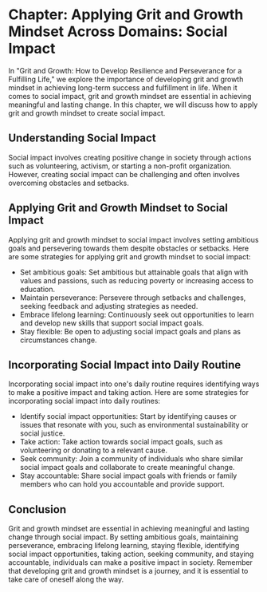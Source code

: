 Chapter: Applying Grit and Growth Mindset Across Domains: Social Impact
=======================================================================

In "Grit and Growth: How to Develop Resilience and Perseverance for a Fulfilling Life," we explore the importance of developing grit and growth mindset in achieving long-term success and fulfillment in life. When it comes to social impact, grit and growth mindset are essential in achieving meaningful and lasting change. In this chapter, we will discuss how to apply grit and growth mindset to create social impact.

Understanding Social Impact
---------------------------

Social impact involves creating positive change in society through actions such as volunteering, activism, or starting a non-profit organization. However, creating social impact can be challenging and often involves overcoming obstacles and setbacks.

Applying Grit and Growth Mindset to Social Impact
-------------------------------------------------

Applying grit and growth mindset to social impact involves setting ambitious goals and persevering towards them despite obstacles or setbacks. Here are some strategies for applying grit and growth mindset to social impact:

* Set ambitious goals: Set ambitious but attainable goals that align with values and passions, such as reducing poverty or increasing access to education.
* Maintain perseverance: Persevere through setbacks and challenges, seeking feedback and adjusting strategies as needed.
* Embrace lifelong learning: Continuously seek out opportunities to learn and develop new skills that support social impact goals.
* Stay flexible: Be open to adjusting social impact goals and plans as circumstances change.

Incorporating Social Impact into Daily Routine
----------------------------------------------

Incorporating social impact into one's daily routine requires identifying ways to make a positive impact and taking action. Here are some strategies for incorporating social impact into daily routines:

* Identify social impact opportunities: Start by identifying causes or issues that resonate with you, such as environmental sustainability or social justice.
* Take action: Take action towards social impact goals, such as volunteering or donating to a relevant cause.
* Seek community: Join a community of individuals who share similar social impact goals and collaborate to create meaningful change.
* Stay accountable: Share social impact goals with friends or family members who can hold you accountable and provide support.

Conclusion
----------

Grit and growth mindset are essential in achieving meaningful and lasting change through social impact. By setting ambitious goals, maintaining perseverance, embracing lifelong learning, staying flexible, identifying social impact opportunities, taking action, seeking community, and staying accountable, individuals can make a positive impact in society. Remember that developing grit and growth mindset is a journey, and it is essential to take care of oneself along the way.
